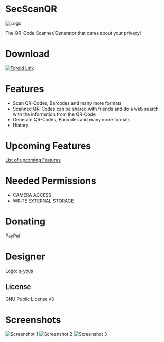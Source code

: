 # SecScanQR
![Logo](https://raw.githubusercontent.com/Fr4gorSoftware/SecScanQR/master/pictures/SecScanQR%20-%20Logotype.png)

The QR-Code Scanner/Generator that cares about your privacy!


# Download
[![Fdroid Link](https://camo.githubusercontent.com/fe347c40e0d48baa25fc425d0e54fb4671d543c9/68747470733a2f2f662d64726f69642e6f72672f77696b692f696d616765732f302f30362f462d44726f69642d627574746f6e5f6765742d69742d6f6e2e706e67)](https://f-droid.org/packages/de.t_dankworth.secscanqr/)

# Features

  - Scan QR-Codes, Barcodes and many more formats
  - Scanned QR-Codes can be shared with friends and do a web search with the information from the QR-Code
  - Generate QR-Codes, Barcodes and many more formats
  - History

# Upcoming Features
[List of upcoming Features](https://github.com/Fr4gorSoftware/SecScanQR/wiki/Upcoming-Features)
 

# Needed Permissions
  - CAMERA ACCESS
  - WRITE EXTERNAL STORAGE
  
# Donating
[PayPal](https://www.paypal.com/cgi-bin/webscr?cmd=_s-xclick&hosted_button_id=A98V4N7DX232C)

# Designer
Logo: [s-yous](https://github.com/s-yous)

License
----

GNU Public License v3



# Screenshots
![Screenshot 1](https://raw.githubusercontent.com/Fr4gorSoftware/SecScanQR/master/pictures/SecScanQR%20Main.png)
![Screenshot 2](https://raw.githubusercontent.com/Fr4gorSoftware/SecScanQR/master/pictures/SecScanQR%20Generator.png)
![Screenshot 3](https://raw.githubusercontent.com/Fr4gorSoftware/SecScanQR/master/pictures/SecScanQR%20History.png)

